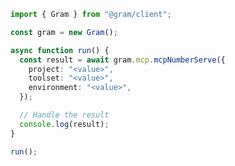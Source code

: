 <!-- Start SDK Example Usage [usage] -->
```typescript
import { Gram } from "@gram/client";

const gram = new Gram();

async function run() {
  const result = await gram.mcp.mcpNumberServe({
    project: "<value>",
    toolset: "<value>",
    environment: "<value>",
  });

  // Handle the result
  console.log(result);
}

run();

```
<!-- End SDK Example Usage [usage] -->